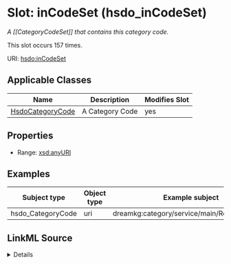 

# Slot: inCodeSet (hsdo_inCodeSet)


_A [[CategoryCodeSet]] that contains this category code._






This slot occurs 157 times.


URI: [hsdo:inCodeSet](http://schema.org/inCodeSet)



<!-- no inheritance hierarchy -->





## Applicable Classes

| Name | Description | Modifies Slot |
| --- | --- | --- |
| [HsdoCategoryCode](../classes/HsdoCategoryCode.md) | A Category Code |  yes  |







## Properties

* Range: [xsd:anyURI](http://www.w3.org/2001/XMLSchema#anyURI)






## Examples

| Subject type | Object type | Example subject | Example object | Occurrences |
| --- | --- | --- | --- | --- |
| hsdo_CategoryCode | uri | dreamkg:category/service/main/ResidentialCare | dreamkg:_CategoryCodeSet_Services_Main | 157 |




## LinkML Source

<details>

```yaml
name: hsdo_inCodeSet
annotations:
  count:
    tag: count
    value: 157
description: A [[CategoryCodeSet]] that contains this category code.
title: inCodeSet
examples:
- description: hsdo_CategoryCode→uri
  object:
    example_object: dreamkg:_CategoryCodeSet_Services_Main
    example_object_type: uri
    example_predicate: hsdo:inCodeSet
    example_subject: dreamkg:category/service/main/ResidentialCare
    example_subject_type: hsdo_CategoryCode
from_schema: dream-kg
rank: 1000
slot_uri: hsdo:inCodeSet
alias: hsdo_inCodeSet
domain_of:
- hsdo_CategoryCode
range: uri

```
</details>